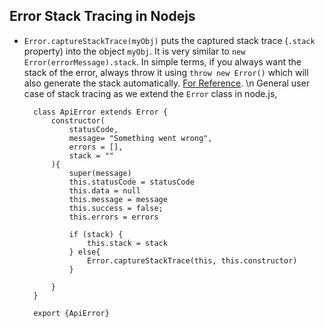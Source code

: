 ## Error Stack Tracing in Nodejs

- `Error.captureStackTrace(myObj)` puts the captured stack trace (`.stack` property) into the object `myObj`. It is very similar to `new Error(errorMessage).stack`. In simple terms, if you always want the stack of the error, always throw it using `throw new Error()` which will also generate the stack automatically. [For Reference](https://nodejs.org/api/errors.html#new-errormessage-options). \n General user case of stack tracing as we extend the `Error` class in node.js,
  ```
    class ApiError extends Error {
        constructor(
            statusCode,
            message= "Something went wrong",
            errors = [],
            stack = ""
        ){
            super(message)
            this.statusCode = statusCode
            this.data = null
            this.message = message
            this.success = false;
            this.errors = errors
    
            if (stack) {
                this.stack = stack
            } else{
                Error.captureStackTrace(this, this.constructor)
            }
    
        }
    }
    
    export {ApiError}
  ```
